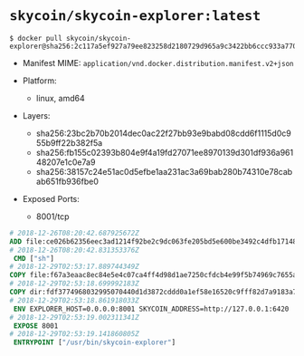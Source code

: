 # `skycoin/skycoin-explorer:latest`

```console
$ docker pull skycoin/skycoin-explorer@sha256:2c117a5ef927a79ee823258d2180729d965a9c3422bb6ccc933a770193d1a498
```

- Manifest MIME: `application/vnd.docker.distribution.manifest.v2+json`

- Platform: 
	- linux, amd64

- Layers:
	- sha256:23bc2b70b2014dec0ac22f27bb93e9babd08cdd6f1115d0c955b9ff22b382f5a
	- sha256:fb155c02393b804e9f4a19fd27071ee8970139d301df936a96148207e1c0e7a9
	- sha256:38157c24e51ac0d5efbe1aa231ac3a69bab280b74310e78cabab651fb936fbe0

- Exposed Ports:
	- 8001/tcp

```dockerfile
# 2018-12-26T08:20:42.687925672Z
ADD file:ce026b62356eec3ad1214f92be2c9dc063fe205bd5e600be3492c4dfb17148bd in / 
# 2018-12-26T08:20:42.831353376Z
 CMD ["sh"]
# 2018-12-29T02:53:17.889744349Z
COPY file:f67a3eaac8ec84e5e4c07ca4ff4d98d1ae7250cfdcb4e99f5b74969c7655a9ff in /usr/bin/ 
# 2018-12-29T02:53:18.699992183Z
COPY dir:fdf3774968032995070440d1d3872cddd0a1ef58e16520c9fff82d7a9183a7d3 in ./dist 
# 2018-12-29T02:53:18.861918033Z
 ENV EXPLORER_HOST=0.0.0.0:8001 SKYCOIN_ADDRESS=http://127.0.0.1:6420
# 2018-12-29T02:53:19.002311341Z
 EXPOSE 8001
# 2018-12-29T02:53:19.141860805Z
 ENTRYPOINT ["/usr/bin/skycoin-explorer"]
```

